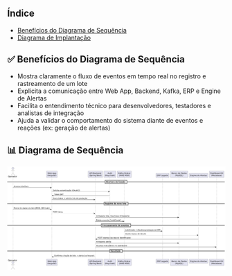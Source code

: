 ## Índice
- [Benefícios do Diagrama de Sequência](#-benefícios-do-diagrama-de-sequência)
- [Diagrama de Implantação](#-diagrama-de-sequência)

## ✅ Benefícios do Diagrama de Sequência
- Mostra claramente o fluxo de eventos em tempo real no registro e rastreamento de um lote
- Explicita a comunicação entre Web App, Backend, Kafka, ERP e Engine de Alertas
- Facilita o entendimento técnico para desenvolvedores, testadores e analistas de integração
- Ajuda a validar o comportamento do sistema diante de eventos e reações (ex: geração de alertas)

## 📊 Diagrama de Sequência
![Diagrama de Sequência](./images/sequencia.png)

